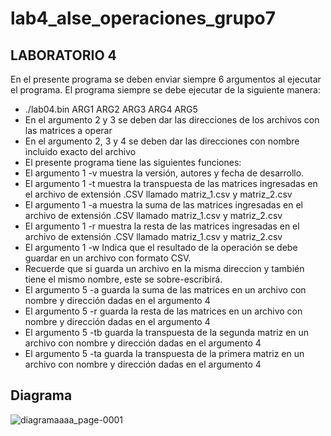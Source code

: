 # lab4_alse_operaciones_grupo7
LABORATORIO 4
-------------------------

En el presente programa se deben enviar siempre 6 argumentos al ejecutar el programa. 
El programa siempre se debe ejecutar de la siguiente manera:
- ./lab04.bin ARG1 ARG2 ARG3 ARG4 ARG5
- En el argumento 2 y 3 se deben dar las direcciones de los archivos con las matrices a operar 
- En el argumento 2, 3 y 4 se deben dar las direcciones con nombre incluido exacto del archivo 
- El presente programa tiene las siguientes funciones: 
- El argumento 1 -v muestra la versión, autores y fecha de desarrollo. 
- El argumento 1 -t muestra la transpuesta de las matrices ingresadas en el archivo de extensión .CSV llamado matriz_1.csv y matriz_2.csv 
- El argumento 1 -a muestra la suma de las matrices ingresadas en el archivo de extensión .CSV llamado matriz_1.csv y matriz_2.csv
- El argumento 1 -r muestra la resta de las matrices ingresadas en el archivo de extensión .CSV llamado matriz_1.csv y matriz_2.csv
- El argumento 1 -w Indica que el resultado de la operación se debe guardar en un archivo con formato CSV.
- Recuerde que si guarda un archivo en la misma direccion y también tiene el mismo nombre, este se sobre-escribirá.
- El argumento 5 -a guarda la suma de las matrices en un archivo con nombre y dirección dadas en el argumento 4 
- El argumento 5 -r guarda la resta de las matrices en un archivo con nombre y dirección dadas en el argumento 4 
- El argumento 5 -tb guarda la transpuesta de la segunda matriz en un archivo con nombre y dirección dadas en el argumento 4 
- El argumento 5 -ta guarda la transpuesta de la primera matriz en un archivo con nombre y dirección dadas en el argumento 4 


Diagrama
------------
![diagramaaaa_page-0001](https://user-images.githubusercontent.com/69484071/94819712-3191a000-03c5-11eb-9703-0d86d8f3ba1c.jpg)
